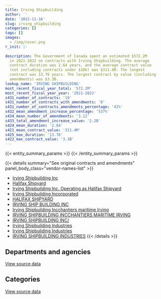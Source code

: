 ```yaml
---
title: Irving Shipbuilding
author: ''
date: '2022-11-16'
slug: irving_shipbuilding
categories: []
tags: []
images:
  - /img/cover.png
r_init: |-
  
description: The Government of Canada spent an estimated $572.2M
  in 2021-2022 on contracts with Irving Shipbuilding. The average
  contract duration was 2.64 years, and the average contract value
  (not including contracts under $10k) was $311.4M. The longest
  contract was 13.76 years. The largest contract by value (including
  amendments) was $3.3B.
lookup_name: 'IRVING SHIPBUILDING'
most_recent_fiscal_year_total: '572.2M'
most_recent_fiscal_year_year: '2021-2022'
s431_number_of_contracts: '19'
s431_number_of_contracts_with_amendments: '8'
s431_number_of_contracts_amendments_percentage: '42%'
s432_mean_amendment_increase_percentage: '537%'
s434_mean_number_of_amendments: '3.12'
s433_total_amendment_increase_value: '2.2B'
s424_mean_duration: '2.64'
s421_mean_contract_value: '311.4M'
s425_max_duration: '13.76'
s422_max_contract_value: '3.3B'
---
```


<script src="/rmarkdown-libs/htmlwidgets/htmlwidgets.js"></script>
<link href="/rmarkdown-libs/datatables-css/datatables-crosstalk.css" rel="stylesheet" />
<script src="/rmarkdown-libs/datatables-binding/datatables.js"></script>
<script src="/rmarkdown-libs/jquery/jquery-3.6.0.min.js"></script>
<link href="/rmarkdown-libs/dt-core-bootstrap/css/dataTables.bootstrap.min.css" rel="stylesheet" />
<link href="/rmarkdown-libs/dt-core-bootstrap/css/dataTables.bootstrap.extra.css" rel="stylesheet" />
<script src="/rmarkdown-libs/dt-core-bootstrap/js/jquery.dataTables.min.js"></script>
<script src="/rmarkdown-libs/dt-core-bootstrap/js/dataTables.bootstrap.min.js"></script>
<link href="/rmarkdown-libs/crosstalk/css/crosstalk.min.css" rel="stylesheet" />
<script src="/rmarkdown-libs/crosstalk/js/crosstalk.min.js"></script>
<script src="/rmarkdown-libs/htmlwidgets/htmlwidgets.js"></script>
<link href="/rmarkdown-libs/datatables-css/datatables-crosstalk.css" rel="stylesheet" />
<script src="/rmarkdown-libs/datatables-binding/datatables.js"></script>
<script src="/rmarkdown-libs/jquery/jquery-3.6.0.min.js"></script>
<link href="/rmarkdown-libs/dt-core-bootstrap/css/dataTables.bootstrap.min.css" rel="stylesheet" />
<link href="/rmarkdown-libs/dt-core-bootstrap/css/dataTables.bootstrap.extra.css" rel="stylesheet" />
<script src="/rmarkdown-libs/dt-core-bootstrap/js/jquery.dataTables.min.js"></script>
<script src="/rmarkdown-libs/dt-core-bootstrap/js/dataTables.bootstrap.min.js"></script>
<link href="/rmarkdown-libs/crosstalk/css/crosstalk.min.css" rel="stylesheet" />
<script src="/rmarkdown-libs/crosstalk/js/crosstalk.min.js"></script>

{{< entity_summary_params >}}
{{< /entity_summary_params >}}

{{< details summary="See original contracts and amendments" panel_body_class="vendor-names-list" >}}
- [Irving Shipbuilding Inc](https://search.open.canada.ca/en/ct/?sort=contract_value_f%20desc&page=1&search_text=%22Irving%20Shipbuilding%20Inc%22)
- [Halifax Shipyard](https://search.open.canada.ca/en/ct/?sort=contract_value_f%20desc&page=1&search_text=%22Halifax%20Shipyard%22)
- [Irving Shipbuilding Inc. Operating as Halifax Shipyard](https://search.open.canada.ca/en/ct/?sort=contract_value_f%20desc&page=1&search_text=%22Irving%20Shipbuilding%20Inc.%20Operating%20as%20Halifax%20Shipyard%22)
- [Irving Shipbuilding Incorporated](https://search.open.canada.ca/en/ct/?sort=contract_value_f%20desc&page=1&search_text=%22Irving%20Shipbuilding%20Incorporated%22)
- [HALIFAX SHIPYARD](https://search.open.canada.ca/en/ct/?sort=contract_value_f%20desc&page=1&search_text=%22HALIFAX%20SHIPYARD%22)
- [IRVING SHIP BUILDING INC](https://search.open.canada.ca/en/ct/?sort=contract_value_f%20desc&page=1&search_text=%22IRVING%20SHIP%20BUILDING%20INC%22)
- [Irving Shipbuilding Incchantiers maritime Irving](https://search.open.canada.ca/en/ct/?sort=contract_value_f%20desc&page=1&search_text=%22Irving%20Shipbuilding%20Inc%5cLes%20chantiers%20maritime%20Irving%22)
- [IRVING SHIPBUILDING INCCHANTIERS MARITIME IRVING](https://search.open.canada.ca/en/ct/?sort=contract_value_f%20desc&page=1&search_text=%22IRVING%20SHIPBUILDING%20INC%5cLES%20CHANTIERS%20MARITIME%20IRVING%22)
- [IRVING SHIPBUILDING INC/](https://search.open.canada.ca/en/ct/?sort=contract_value_f%20desc&page=1&search_text=%22IRVING%20SHIPBUILDING%20INC%2f%22)
- [Irving Shipbuilding Industries](https://search.open.canada.ca/en/ct/?sort=contract_value_f%20desc&page=1&search_text=%22Irving%20Shipbuilding%20Industries%22)
- [Irving Shipbuliding Industries](https://search.open.canada.ca/en/ct/?sort=contract_value_f%20desc&page=1&search_text=%22Irving%20Shipbuliding%20Industries%22)
- [IRVING SHIPBUILDING INDUSTRIES](https://search.open.canada.ca/en/ct/?sort=contract_value_f%20desc&page=1&search_text=%22IRVING%20SHIPBUILDING%20INDUSTRIES%22)
{{< /details >}}

## Departments and agencies

<div id="htmlwidget-1" style="width:100%;height:auto;" class="datatables html-widget"></div>
<script type="application/json" data-for="htmlwidget-1">{"x":{"style":"bootstrap","filter":"none","vertical":false,"data":[["<a href=\"/departments/dfo-mpo/\">Fisheries and Oceans Canada<\/a>","<a href=\"/departments/dnd-mdn/\">National Defence<\/a>","<a href=\"/departments/pwgsc-tpsgc/\">Public Services and Procurement Canada<\/a>"],[804866.64,397491678.09,92987.48],[29251819.9,507075496.6,null],[45568746.01,546927912.35,null],[50029523.18,522143110.64,null]],"container":"<table class=\"table table-striped table-hover row-border order-column display\">\n  <thead>\n    <tr>\n      <th>Department<\/th>\n      <th>2018-2019<\/th>\n      <th>2019-2020<\/th>\n      <th>2020-2021<\/th>\n      <th>2021-2022<\/th>\n    <\/tr>\n  <\/thead>\n<\/table>","options":{"order":[[4,"desc"]],"pageLength":10,"autoWidth":true,"columnDefs":[{"targets":1,"render":"function(data, type, row, meta) {\n    return type !== 'display' ? data : DTWidget.formatCurrency(data, \"$\", 2, 3, \",\", \".\", true, null);\n  }"},{"targets":2,"render":"function(data, type, row, meta) {\n    return type !== 'display' ? data : DTWidget.formatCurrency(data, \"$\", 2, 3, \",\", \".\", true, null);\n  }"},{"targets":3,"render":"function(data, type, row, meta) {\n    return type !== 'display' ? data : DTWidget.formatCurrency(data, \"$\", 2, 3, \",\", \".\", true, null);\n  }"},{"targets":4,"render":"function(data, type, row, meta) {\n    return type !== 'display' ? data : DTWidget.formatCurrency(data, \"$\", 2, 3, \",\", \".\", true, null);\n  }"},{"width":"16%","targets":[1,2,3,4]},{"className":"dt-right","targets":[1,2,3,4]}],"orderClasses":false}},"evals":["options.columnDefs.0.render","options.columnDefs.1.render","options.columnDefs.2.render","options.columnDefs.3.render"],"jsHooks":[]}</script>
<p class="text-right">
<a href="https://github.com/GoC-Spending/contracts-data/tree/main/data/out/vendors/irving_shipbuilding/summary_by_fiscal_year_by_department.csv" class="source-data-link btn btn-link">View source data</a>
</p>

## Categories

<div id="htmlwidget-2" style="width:100%;height:auto;" class="datatables html-widget"></div>
<script type="application/json" data-for="htmlwidget-2">{"x":{"style":"bootstrap","filter":"none","vertical":false,"data":[["<a href=\"/categories/facilities_and_construction/\">Facilities and construction<\/a>","<a href=\"/categories/defence/\">Defence<\/a>","<a href=\"/categories/information_technology/\">Information technology<\/a>","<a href=\"/categories/transportation_and_logistics/\">Transportation and logistics<\/a>"],[296975537.8,100516140.28,92987.48,804866.64],[312285950.01,209286327.19,null,14755039.3],[328622104.6,249952374.55,null,13922179.21],[324336581.98,225167572.83,null,22668479]],"container":"<table class=\"table table-striped table-hover row-border order-column display\">\n  <thead>\n    <tr>\n      <th>Category<\/th>\n      <th>2018-2019<\/th>\n      <th>2019-2020<\/th>\n      <th>2020-2021<\/th>\n      <th>2021-2022<\/th>\n    <\/tr>\n  <\/thead>\n<\/table>","options":{"order":[[4,"desc"]],"dom":"t","pageLength":30,"autoWidth":true,"columnDefs":[{"targets":1,"render":"function(data, type, row, meta) {\n    return type !== 'display' ? data : DTWidget.formatCurrency(data, \"$\", 2, 3, \",\", \".\", true, null);\n  }"},{"targets":2,"render":"function(data, type, row, meta) {\n    return type !== 'display' ? data : DTWidget.formatCurrency(data, \"$\", 2, 3, \",\", \".\", true, null);\n  }"},{"targets":3,"render":"function(data, type, row, meta) {\n    return type !== 'display' ? data : DTWidget.formatCurrency(data, \"$\", 2, 3, \",\", \".\", true, null);\n  }"},{"targets":4,"render":"function(data, type, row, meta) {\n    return type !== 'display' ? data : DTWidget.formatCurrency(data, \"$\", 2, 3, \",\", \".\", true, null);\n  }"},{"width":"16%","targets":[1,2,3,4]},{"className":"dt-right","targets":[1,2,3,4]}],"orderClasses":false,"lengthMenu":[10,25,30,50,100]}},"evals":["options.columnDefs.0.render","options.columnDefs.1.render","options.columnDefs.2.render","options.columnDefs.3.render"],"jsHooks":[]}</script>
<p class="text-right">
<a href="https://github.com/GoC-Spending/contracts-data/tree/main/data/out/vendors/irving_shipbuilding/summary_by_fiscal_year_by_category.csv" class="source-data-link btn btn-link">View source data</a>
</p>
